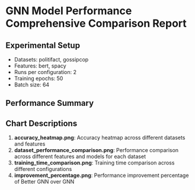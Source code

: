 # GNN Model Performance Comprehensive Comparison Report

## Experimental Setup

- Datasets: politifact, gossipcop
- Features: bert, spacy
- Runs per configuration: 2
- Training epochs: 50
- Batch size: 64

## Performance Summary


## Chart Descriptions

1. **accuracy_heatmap.png**: Accuracy heatmap across different datasets and features
2. **dataset_performance_comparison.png**: Performance comparison across different features and models for each dataset
3. **training_time_comparison.png**: Training time comparison across different configurations
4. **improvement_percentage.png**: Performance improvement percentage of Better GNN over GNN
